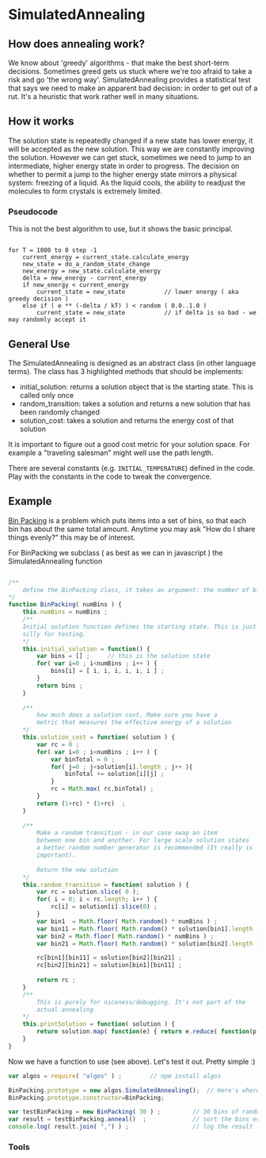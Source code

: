 

# SimulatedAnnealing

## How does annealing work?
We know about 'greedy' algorithms - that make the best short-term decisions. Sometimes 
greed gets us stuck where we're too afraid to take a risk and go 'the wrong way'. SimulatedAnnealing
provides a statistical test that says we need to make an apparent bad decision: in order to get out 
of a rut. It's a heuristic that work rather well in many situations.

## How it works

The solution state is repeatedly changed if a new state has lower energy, it will be accepted as the
new solution. This way we are constantly improving the solution. However we can get stuck, sometimes
we need to jump to an intermediate, higher energy state in order to progress. The decision on whether
to permit a jump to the higher energy state mirrors a physical system: freezing of a liquid. As the
liquid cools, the ability to readjust the molecules to form crystals is extremely limited.

### Pseudocode
This is not the best algorithm to use, but it shows the basic principal.

```

for T = 1000 to 0 step -1
	current_energy = current_state.calculate_energy
	new_state = do_a_random_state_change
	new_energy = new_state.calculate_energy
	delta = new_energy - current_energy  
	if new_energy < current_energy
		current_state = new_state			// lower energy ( aka greedy decision )
	else if ( e ** (-delta / kT) ) < random ( 0.0..1.0 ) 
		current_state = new_state			// if delta is so bad - we may randomly accept it
```	

## General Use

The SimulatedAnnealing is designed as an abstract class (in other language terms). The class
 has 3 highlighted methods that should be implements:

- initial_solution: returns a solution object that is the starting state. This is called only once
- random_transition: takes a solution and returns a new solution that has been randomly changed
- solution_cost: takes a solution and returns the energy cost of that solution

It is important to figure out a good cost metric for your solution space. For example a "traveling salesman"
might well use the path length. 

There are several constants (e.g. `INITIAL_TEMPERATURE`) defined in the code. Play with the constants in the code to tweak the convergence.

## Example

[Bin Packing](https://en.wikipedia.org/wiki/Bin_packing_problem) is a problem which puts items into a set of bins, so that each bin has about the same total amount. Anytime you may ask "How do I share things evenly?" this may be of interest.

For BinPacking we subclass ( as best as we can in javascript ) the SimulatedAnnealing function

```javascript

/**
	define the BinPacking class, it takes an argument: the number of bins to fill up
*/
function BinPacking( numBins ) {
	this.numBins = numBins ;						 
	/**
	Initial solution function defines the starting state. This is just something 
	silly for testing.
	*/
	this.initial_solution = function() {		
		var bins = [] ;		// this is the solution state
		for( var i=0 ; i<numBins ; i++ ) {
			bins[i] = [ i, i, i, i, i, i ] ;
		}
		return bins ;
	}
	
	/**
		how much does a solution cost. Make sure you have a 
		metric that measures the effective energy of a solution
	*/
	this.solution_cost = function( solution ) {		
		var rc = 0 ;
		for( var i=0 ; i<numBins ; i++ ) {
			var binTotal = 0 ;
			for( j=0 ; j<solution[i].length ; j++ ){
				binTotal += solution[i][j] ;
			}
			rc = Math.max( rc,binTotal) ;
		}
		return (1+rc) * (1+rc)  ;
	}
	
	/**
		Make a random transition - in our case swap an item
		between one bin and another. For large scale solution states
		a better random number generator is recommended (It really is 
		important).
		 
		Return the new solution
	*/
	this.random_transition = function( solution ) {
		var rc = solution.slice( 0 );
        for( i = 0; i < rc.length; i++ ) {
            rc[i] = solution[i].slice(0) ;
        }
		var bin1  = Math.floor( Math.random() * numBins ) ;
		var bin11 = Math.floor( Math.random() * solution[bin1].length ) ;
		var bin2 = Math.floor( Math.random() * numBins ) ;
		var bin21 = Math.floor( Math.random() * solution[bin2].length ) ;

		rc[bin1][bin11] = solution[bin2][bin21] ;
		rc[bin2][bin21] = solution[bin1][bin11] ;
		
		return rc ;
	}
	/**
		This is purely for niceness/debugging. It's not part of the
		actual annealing
	*/
	this.printSolution = function( solution ) {
		return solution.map( function(e) { return e.reduce( function(p,c){ return p+c ;} )}).join( " " ) ;
	}
}
```

Now we have a function to use (see above). Let's test it out. Pretty simple :)

```javascript
var algos = require( "algos" ) ;		// npm install algos 

BinPacking.prototype = new algos.SimulatedAnnealing();  // Here's where the "inheritance" occurs 
BinPacking.prototype.constructor=BinPacking;       		

var testBinPacking = new BinPacking( 30 ) ;			// 30 bins of random test data
var result = testBinPacking.anneal()  ;				// sort the bins evenly
console.log( result.join( ",") ) ; 					// log the result
```

### Tools

